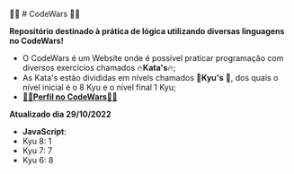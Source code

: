 🐱‍👤 # CodeWars 🐱‍👤

**Repositório destinado à prática de lógica utilizando diversas linguagens no CodeWars!**


- O CodeWars é um Website onde é possível praticar programação com diversos exercícios chamados 🔥**Kata's**🔥;
- As Kata's estão divididas em nívels chamados 🥋**Kyu's** 🥋, dos quais o nível inicial é o 8 Kyu e o nível final 1 Kyu;
- [🐱‍👤**Perfil no CodeWars**🐱‍👤](https://www.codewars.com/users/Hesico/stats)

**Atualizado dia 29/10/2022**

- **JavaScript**:
 - Kyu 8: 1
 - Kyu 7: 7
 - Kyu 6: 8
